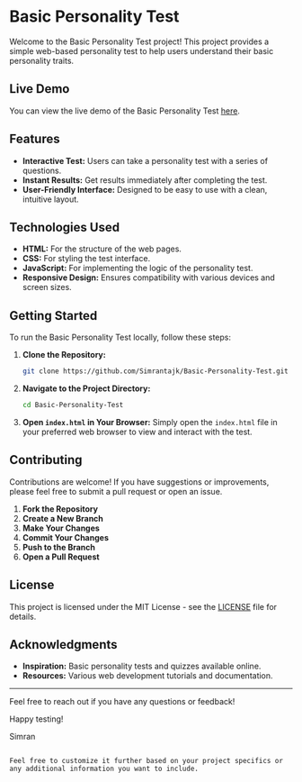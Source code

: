 
# Basic Personality Test

Welcome to the Basic Personality Test project! This project provides a simple web-based personality test to help users understand their basic personality traits.

## Live Demo

You can view the live demo of the Basic Personality Test [here](https://simrantajk.github.io/Basic-Personality-Test/).

## Features

- **Interactive Test:** Users can take a personality test with a series of questions.
- **Instant Results:** Get results immediately after completing the test.
- **User-Friendly Interface:** Designed to be easy to use with a clean, intuitive layout.

## Technologies Used

- **HTML:** For the structure of the web pages.
- **CSS:** For styling the test interface.
- **JavaScript:** For implementing the logic of the personality test.
- **Responsive Design:** Ensures compatibility with various devices and screen sizes.

## Getting Started

To run the Basic Personality Test locally, follow these steps:

1. **Clone the Repository:**
   ```bash
   git clone https://github.com/Simrantajk/Basic-Personality-Test.git
   ```
2. **Navigate to the Project Directory:**
   ```bash
   cd Basic-Personality-Test
   ```
3. **Open `index.html` in Your Browser:**
   Simply open the `index.html` file in your preferred web browser to view and interact with the test.

## Contributing

Contributions are welcome! If you have suggestions or improvements, please feel free to submit a pull request or open an issue.

1. **Fork the Repository**
2. **Create a New Branch**
3. **Make Your Changes**
4. **Commit Your Changes**
5. **Push to the Branch**
6. **Open a Pull Request**

## License

This project is licensed under the MIT License - see the [LICENSE](LICENSE) file for details.

## Acknowledgments

- **Inspiration:** Basic personality tests and quizzes available online.
- **Resources:** Various web development tutorials and documentation.

---

Feel free to reach out if you have any questions or feedback!

Happy testing!

Simran
```

Feel free to customize it further based on your project specifics or any additional information you want to include.
